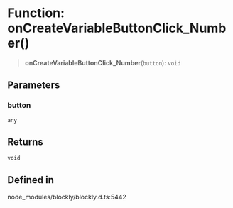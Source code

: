 # Function: onCreateVariableButtonClick_Number()

> **onCreateVariableButtonClick_Number**(`button`): `void`

## Parameters

### button

`any`

## Returns

`void`

## Defined in

node_modules/blockly/blockly.d.ts:5442
